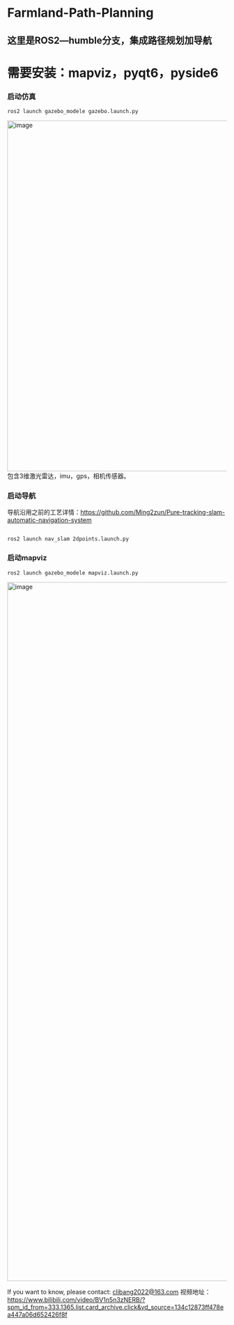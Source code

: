 # Farmland-Path-Planning
## 这里是ROS2—humble分支，集成路径规划加导航
# 需要安装：mapviz，pyqt6，pyside6

###  启动仿真
```
ros2 launch gazebo_modele gazebo.launch.py
```
<img width="1476" height="804" alt="image" src="https://github.com/user-attachments/assets/150644d9-4a39-466f-989b-68955e358afb" />
包含3维激光雷达，imu，gps，相机传感器。


###  启动导航
导航沿用之前的工艺详情：https://github.com/Ming2zun/Pure-tracking-slam-automatic-navigation-system
```

ros2 launch nav_slam 2dpoints.launch.py
```
###  启动mapviz
```
ros2 launch gazebo_modele mapviz.launch.py
```
<img width="2754" height="1602" alt="image" src="https://github.com/user-attachments/assets/0973b3a0-5aa4-41d3-ab6e-382a404fbe76" />


If you want to know, please contact: clibang2022@163.com
视频地址：
https://www.bilibili.com/video/BV1n5n3zNERB/?spm_id_from=333.1365.list.card_archive.click&vd_source=134c12873ff478ea447a06d652426f8f
